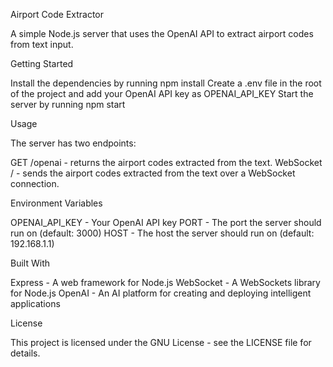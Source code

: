 Airport Code Extractor

A simple Node.js server that uses the OpenAI API to extract airport codes from text input.

Getting Started

Install the dependencies by running npm install
Create a .env file in the root of the project and add your OpenAI API key as OPENAI_API_KEY
Start the server by running npm start

Usage

The server has two endpoints:

GET /openai - returns the airport codes extracted from the text.
WebSocket / - sends the airport codes extracted from the text over a WebSocket connection.

Environment Variables

OPENAI_API_KEY - Your OpenAI API key
PORT - The port the server should run on (default: 3000)
HOST - The host the server should run on (default: 192.168.1.1)

Built With

Express - A web framework for Node.js
WebSocket - A WebSockets library for Node.js
OpenAI - An AI platform for creating and deploying intelligent applications

License

This project is licensed under the GNU License - see the LICENSE file for details.
